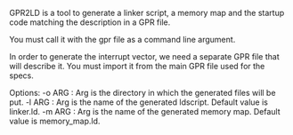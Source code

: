 GPR2LD is a tool to generate a linker script, a memory map and the startup code
matching the description in a GPR file.

You must call it with the gpr file as a command line argument.

In order to generate the interrupt vector, we need a separate GPR file
that will describe it. You must import it from the main GPR file used for
the specs.

Options:
        -o ARG : Arg is the directory in which the generated files will be put.
        -l ARG : Arg is the name of the generated ldscript.
                Default value is linker.ld.
        -m ARG : Arg is the name of the generated memory map.
                Default value is memory_map.ld.

